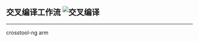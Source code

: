 ## 交叉编译工作流 ![交叉编译](https://github.com/King-1025/cross/workflows/%E4%BA%A4%E5%8F%89%E7%BC%96%E8%AF%91/badge.svg)
---
crosstool-ng arm
